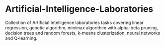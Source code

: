 # Artificial-Intelligence-Laboratories
Collection of Artificial Intelligence laboratories tasks covering linear regression, genetic algorithm, minimax algorithim with alpha-beta pruning, decision trees and random forests, k-means clusterization, neural networks and Q-learning.
